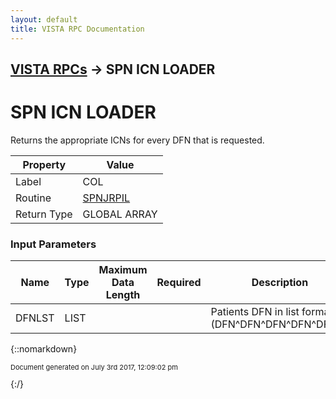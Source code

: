 ```yaml
---
layout: default
title: VISTA RPC Documentation
---
```


## [VISTA RPCs](TableOfContents) &#8594; SPN ICN LOADER
# SPN ICN LOADER

Returns the appropriate ICNs for every DFN that is requested. 

Property | Value
--- | ---
Label | COL
Routine | [SPNJRPIL](http://code.osehra.org/dox/Routine_SPNJRPIL_source.html)
Return Type | GLOBAL ARRAY


### Input Parameters

Name | Type | Maximum Data Length | Required | Description
--- | --- | --- | --- | ---
DFNLST | LIST |  |  | Patients DFN in list format (DFN^DFN^DFN^DFN^DFN...)



{::nomarkdown} <br/><p style="font-size: 11px">Document generated on July 3rd 2017, 12:09:02 pm</p>{:/}